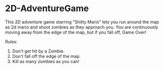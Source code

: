 # 2D-AdventureGame
This 2D adventure game starring "Shitty Mario" lets you run around the map as 2d mario and shoot zombies as they approach you.
You are continuously moving away from the edge of the map, but if you fall off, Game Over!

Rules:
  1. Don't get hit by a Zombie.
  2. Don't fall off the edge of the map.
  3. Kill as many zombies as you can!
